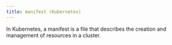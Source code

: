 ```yaml
---
title: manifest (Kubernetes)
---
```

In Kubernetes, a manifest is a file that describes the creation and management of resources in a cluster.